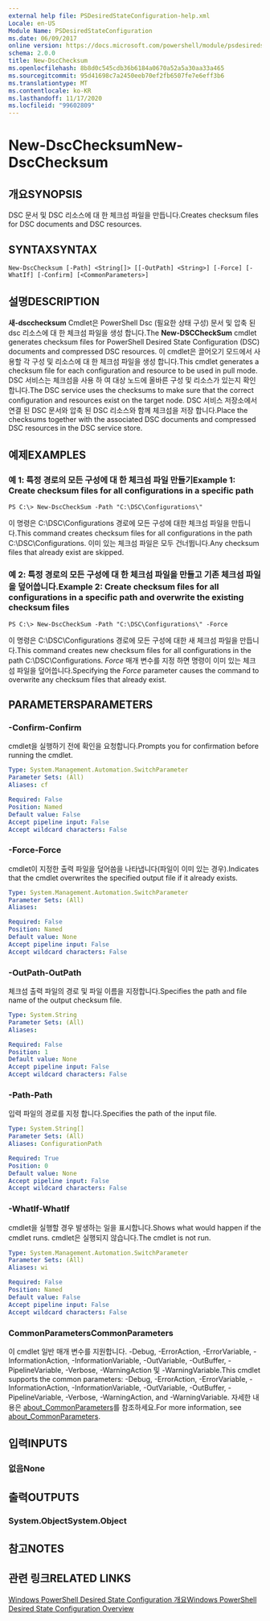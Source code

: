 ```yaml
---
external help file: PSDesiredStateConfiguration-help.xml
Locale: en-US
Module Name: PSDesiredStateConfiguration
ms.date: 06/09/2017
online version: https://docs.microsoft.com/powershell/module/psdesiredstateconfiguration/new-dscchecksum?view=powershell-7.2&WT.mc_id=ps-gethelp
schema: 2.0.0
title: New-DscChecksum
ms.openlocfilehash: 8b8d0c545cdb36b6184a0670a52a5a30aa33a465
ms.sourcegitcommit: 95d41698c7a2450eeb70ef2fb6507fe7e6eff3b6
ms.translationtype: MT
ms.contentlocale: ko-KR
ms.lasthandoff: 11/17/2020
ms.locfileid: "99602809"
---
```

# <span data-ttu-id="6e64a-102">New-DscChecksum</span><span class="sxs-lookup"><span data-stu-id="6e64a-102">New-DscChecksum</span></span>

## <span data-ttu-id="6e64a-103">개요</span><span class="sxs-lookup"><span data-stu-id="6e64a-103">SYNOPSIS</span></span>
<span data-ttu-id="6e64a-104">DSC 문서 및 DSC 리소스에 대 한 체크섬 파일을 만듭니다.</span><span class="sxs-lookup"><span data-stu-id="6e64a-104">Creates checksum files for DSC documents and DSC resources.</span></span>

## <span data-ttu-id="6e64a-105">SYNTAX</span><span class="sxs-lookup"><span data-stu-id="6e64a-105">SYNTAX</span></span>

```
New-DscChecksum [-Path] <String[]> [[-OutPath] <String>] [-Force] [-WhatIf] [-Confirm] [<CommonParameters>]
```

## <span data-ttu-id="6e64a-106">설명</span><span class="sxs-lookup"><span data-stu-id="6e64a-106">DESCRIPTION</span></span>

<span data-ttu-id="6e64a-107">**새-dscchecksum** Cmdlet은 PowerShell Dsc (필요한 상태 구성) 문서 및 압축 된 dsc 리소스에 대 한 체크섬 파일을 생성 합니다.</span><span class="sxs-lookup"><span data-stu-id="6e64a-107">The **New-DSCCheckSum** cmdlet generates checksum files for PowerShell Desired State Configuration (DSC) documents and compressed DSC resources.</span></span>
<span data-ttu-id="6e64a-108">이 cmdlet은 끌어오기 모드에서 사용할 각 구성 및 리소스에 대 한 체크섬 파일을 생성 합니다.</span><span class="sxs-lookup"><span data-stu-id="6e64a-108">This cmdlet generates a checksum file for each configuration and resource to be used in pull mode.</span></span>
<span data-ttu-id="6e64a-109">DSC 서비스는 체크섬을 사용 하 여 대상 노드에 올바른 구성 및 리소스가 있는지 확인 합니다.</span><span class="sxs-lookup"><span data-stu-id="6e64a-109">The DSC service uses the checksums to make sure that the correct configuration and resources exist on the target node.</span></span>
<span data-ttu-id="6e64a-110">DSC 서비스 저장소에서 연결 된 DSC 문서와 압축 된 DSC 리소스와 함께 체크섬을 저장 합니다.</span><span class="sxs-lookup"><span data-stu-id="6e64a-110">Place the checksums together with the associated DSC documents and compressed DSC resources in the DSC service store.</span></span>

## <span data-ttu-id="6e64a-111">예제</span><span class="sxs-lookup"><span data-stu-id="6e64a-111">EXAMPLES</span></span>

### <span data-ttu-id="6e64a-112">예 1: 특정 경로의 모든 구성에 대 한 체크섬 파일 만들기</span><span class="sxs-lookup"><span data-stu-id="6e64a-112">Example 1: Create checksum files for all configurations in a specific path</span></span>

```
PS C:\> New-DscCheckSum -Path "C:\DSC\Configurations\"
```

<span data-ttu-id="6e64a-113">이 명령은 C:\DSC\Configurations 경로에 모든 구성에 대한 체크섬 파일을 만듭니다.</span><span class="sxs-lookup"><span data-stu-id="6e64a-113">This command creates checksum files for all configurations in the path C:\DSC\Configurations.</span></span>
<span data-ttu-id="6e64a-114">이미 있는 체크섬 파일은 모두 건너뜁니다.</span><span class="sxs-lookup"><span data-stu-id="6e64a-114">Any checksum files that already exist are skipped.</span></span>

### <span data-ttu-id="6e64a-115">예 2: 특정 경로의 모든 구성에 대 한 체크섬 파일을 만들고 기존 체크섬 파일을 덮어씁니다.</span><span class="sxs-lookup"><span data-stu-id="6e64a-115">Example 2: Create checksum files for all configurations in a specific path and overwrite the existing checksum files</span></span>

```
PS C:\> New-DscCheckSum -Path "C:\DSC\Configurations\" -Force
```

<span data-ttu-id="6e64a-116">이 명령은 C:\DSC\Configurations 경로에 모든 구성에 대한 새 체크섬 파일을 만듭니다.</span><span class="sxs-lookup"><span data-stu-id="6e64a-116">This command creates new checksum files for all configurations in the path C:\DSC\Configurations.</span></span>
<span data-ttu-id="6e64a-117">*Force* 매개 변수를 지정 하면 명령이 이미 있는 체크섬 파일을 덮어씁니다.</span><span class="sxs-lookup"><span data-stu-id="6e64a-117">Specifying the *Force* parameter causes the command to overwrite any checksum files that already exist.</span></span>

## <span data-ttu-id="6e64a-118">PARAMETERS</span><span class="sxs-lookup"><span data-stu-id="6e64a-118">PARAMETERS</span></span>

### <span data-ttu-id="6e64a-119">-Confirm</span><span class="sxs-lookup"><span data-stu-id="6e64a-119">-Confirm</span></span>

<span data-ttu-id="6e64a-120">cmdlet을 실행하기 전에 확인을 요청합니다.</span><span class="sxs-lookup"><span data-stu-id="6e64a-120">Prompts you for confirmation before running the cmdlet.</span></span>

```yaml
Type: System.Management.Automation.SwitchParameter
Parameter Sets: (All)
Aliases: cf

Required: False
Position: Named
Default value: False
Accept pipeline input: False
Accept wildcard characters: False
```

### <span data-ttu-id="6e64a-121">-Force</span><span class="sxs-lookup"><span data-stu-id="6e64a-121">-Force</span></span>

<span data-ttu-id="6e64a-122">cmdlet이 지정한 출력 파일을 덮어씀을 나타냅니다(파일이 이미 있는 경우).</span><span class="sxs-lookup"><span data-stu-id="6e64a-122">Indicates that the cmdlet overwrites the specified output file if it already exists.</span></span>

```yaml
Type: System.Management.Automation.SwitchParameter
Parameter Sets: (All)
Aliases:

Required: False
Position: Named
Default value: None
Accept pipeline input: False
Accept wildcard characters: False
```

### <span data-ttu-id="6e64a-123">-OutPath</span><span class="sxs-lookup"><span data-stu-id="6e64a-123">-OutPath</span></span>

<span data-ttu-id="6e64a-124">체크섬 출력 파일의 경로 및 파일 이름을 지정합니다.</span><span class="sxs-lookup"><span data-stu-id="6e64a-124">Specifies the path and file name of the output checksum file.</span></span>

```yaml
Type: System.String
Parameter Sets: (All)
Aliases:

Required: False
Position: 1
Default value: None
Accept pipeline input: False
Accept wildcard characters: False
```

### <span data-ttu-id="6e64a-125">-Path</span><span class="sxs-lookup"><span data-stu-id="6e64a-125">-Path</span></span>

<span data-ttu-id="6e64a-126">입력 파일의 경로를 지정 합니다.</span><span class="sxs-lookup"><span data-stu-id="6e64a-126">Specifies the path of the input file.</span></span>

```yaml
Type: System.String[]
Parameter Sets: (All)
Aliases: ConfigurationPath

Required: True
Position: 0
Default value: None
Accept pipeline input: False
Accept wildcard characters: False
```

### <span data-ttu-id="6e64a-127">-WhatIf</span><span class="sxs-lookup"><span data-stu-id="6e64a-127">-WhatIf</span></span>

<span data-ttu-id="6e64a-128">cmdlet을 실행할 경우 발생하는 일을 표시합니다.</span><span class="sxs-lookup"><span data-stu-id="6e64a-128">Shows what would happen if the cmdlet runs.</span></span>
<span data-ttu-id="6e64a-129">cmdlet은 실행되지 않습니다.</span><span class="sxs-lookup"><span data-stu-id="6e64a-129">The cmdlet is not run.</span></span>

```yaml
Type: System.Management.Automation.SwitchParameter
Parameter Sets: (All)
Aliases: wi

Required: False
Position: Named
Default value: False
Accept pipeline input: False
Accept wildcard characters: False
```

### <span data-ttu-id="6e64a-130">CommonParameters</span><span class="sxs-lookup"><span data-stu-id="6e64a-130">CommonParameters</span></span>

<span data-ttu-id="6e64a-131">이 cmdlet 일반 매개 변수를 지원합니다. -Debug, -ErrorAction, -ErrorVariable, -InformationAction, -InformationVariable, -OutVariable, -OutBuffer, -PipelineVariable, -Verbose, -WarningAction 및 -WarningVariable.</span><span class="sxs-lookup"><span data-stu-id="6e64a-131">This cmdlet supports the common parameters: -Debug, -ErrorAction, -ErrorVariable, -InformationAction, -InformationVariable, -OutVariable, -OutBuffer, -PipelineVariable, -Verbose, -WarningAction, and -WarningVariable.</span></span> <span data-ttu-id="6e64a-132">자세한 내용은 [about_CommonParameters](https://go.microsoft.com/fwlink/?LinkID=113216)를 참조하세요.</span><span class="sxs-lookup"><span data-stu-id="6e64a-132">For more information, see [about_CommonParameters](https://go.microsoft.com/fwlink/?LinkID=113216).</span></span>

## <span data-ttu-id="6e64a-133">입력</span><span class="sxs-lookup"><span data-stu-id="6e64a-133">INPUTS</span></span>

### <span data-ttu-id="6e64a-134">없음</span><span class="sxs-lookup"><span data-stu-id="6e64a-134">None</span></span>

## <span data-ttu-id="6e64a-135">출력</span><span class="sxs-lookup"><span data-stu-id="6e64a-135">OUTPUTS</span></span>

### <span data-ttu-id="6e64a-136">System.Object</span><span class="sxs-lookup"><span data-stu-id="6e64a-136">System.Object</span></span>

## <span data-ttu-id="6e64a-137">참고</span><span class="sxs-lookup"><span data-stu-id="6e64a-137">NOTES</span></span>

## <span data-ttu-id="6e64a-138">관련 링크</span><span class="sxs-lookup"><span data-stu-id="6e64a-138">RELATED LINKS</span></span>

[<span data-ttu-id="6e64a-139">Windows PowerShell Desired State Configuration 개요</span><span class="sxs-lookup"><span data-stu-id="6e64a-139">Windows PowerShell Desired State Configuration Overview</span></span>](/powershell/scripting/dsc/overview/dscforengineers)

